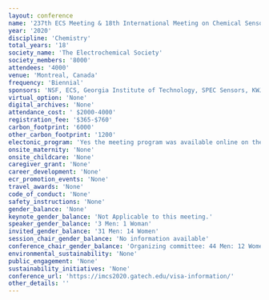 ```yaml
---
layout: conference 
name: '237th ECS Meeting & 18th International Meeting on Chemical Sensors IMCS'
year: '2020'
discipline: 'Chemistry'
total_years: '18'
society_name: 'The Electrochemical Society'
society_members: '8000'
attendees: '4000'
venue: 'Montreal, Canada'
frequency: 'Biennial'
sponsors: 'NSF, ECS, Georgia Institute of Technology, SPEC Sensors, KWJ ENgineering, Waterloo Institute for Nanotechnology, Iphasense The sensor technology compan, GE global Research'
virtual_option: 'None'
digital_archives: 'None'
attendance_cost: ' $2000-4000'
registration_fee: '$365-$760'
carbon_footprint: '6000'
other_carbon_footprint: '1200'
electonic_program: 'Yes the meeting program was available online on the conference website.'
onsite_maternity: 'None'
onsite_childcare: 'None'
caregiver_grant: 'None'
career_development: 'None'
ecr_promotion_events: 'None'
travel_awards: 'None'
code_of_conduct: 'None'
safety_instructions: 'None'
gender_balance: 'None'
keynote_gender_balance: 'Not Applicable to this meeting.'
speaker_gender_balance: '3 Men: 1 Woman'
invited_gender_balance: '31 Men: 14 Women'
session_chair_gender_balance: 'No information available'
conference_chair_gender_balance: 'Organizing committee: 44 Men: 12 Women'
environmental_sustainability: 'None'
public_engagement: 'None'
sustainability_initiatives: 'None'
conference_url: 'https://imcs2020.gatech.edu/visa-information/'
other_details: ''
---
```

